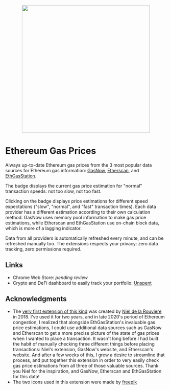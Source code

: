<p align="center"><img src="https://github.com/unspentio/ethereum-gas-prices-browser-extension/blob/master/preview.png?raw=true" width="400" /></p>

# Ethereum Gas Prices

Always up-to-date Ethereum gas prices from the 3 most popular data sources for Ethereum gas information: [GasNow](https://www.gasnow.org/), [Etherscan](https://etherscan.io/gastracker), and [EthGasStation](https://ethgasstation.info/).

The badge displays the current gas price estimation for "normal" transaction speeds: not too slow, not too fast.

Clicking on the badge displays price estimations for different speed expectations ("slow", "normal", and "fast" transaction times). Each data provider has a different estimation according to their own calculation method. GasNow uses memory pool information to make gas price estimations, while Etherscan and EthGasStation use on-chain block data, which is more of a lagging indicator.

Data from all providers is automatically refreshed every minute, and can be refreshed manually too. The extensions respects your privacy: zero data tracking, zero permissions required.

## Links

- Chrome Web Store: *pending review*
- Crypto and DeFi dashboard to easily track your portfolio: [Unspent](https://unspent.io)

## Acknowledgments

- The [very first extension of this kind](https://chrome.google.com/webstore/detail/ethereum-gas-price-extens/innfmlnnhfcebjcnfopadflecemoddnp) was created by [Niel de la Rouviere](https://twitter.com/nieldlr) in 2018. I've used it for two years, and in late 2020's period of Ethereum congestion, I realized that alongside EthGasStation's invaluable gas price estimations, I could use additional data sources such as GasNow and Etherscan to get a more precise picture of the state of gas prices when I wanted to place a transaction. It wasn't long before I had built the habit of manually checking three different things before placing transactions: Niel's extension, GasNow's website, and Etherscan's website. And after a few weeks of this, I grew a desire to streamline that process, and put together this extension in order to very easily check gas price estimations from all three of those valuable sources. Thank you Niel for the inspiration, and GasNow, Etherscan and EthGasStation for this data!
- The two icons used in this extension were made by [freepik](https://www.freepik.com/)
